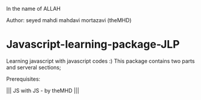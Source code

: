 ﻿In the name of ALLAH

Author:  seyed mahdi mahdavi mortazavi (theMHD)
# Javascript-learning-package-JLP

Learning javascript with javascript codes :)
This package contains two parts and serveral sections;

Prerequisites:

||| JS with JS - by theMHD |||